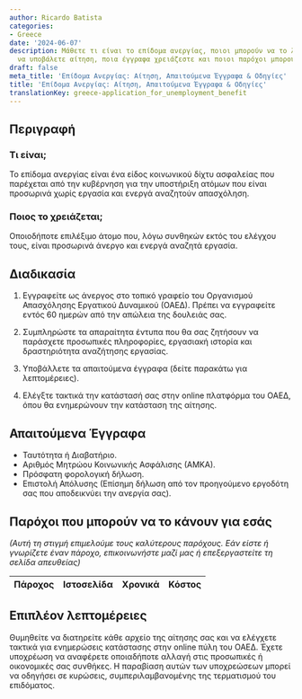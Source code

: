 ```yaml
---
author: Ricardo Batista
categories:
- Greece
date: '2024-06-07'
description: Μάθετε τι είναι το επίδομα ανεργίας, ποιοι μπορούν να το λάβουν, πώς
  να υποβάλετε αίτηση, ποια έγγραφα χρειάζεστε και ποιοι παρόχοι μπορούν να σας βοηθήσουν.
draft: false
meta_title: 'Επίδομα Ανεργίας: Αίτηση, Απαιτούμενα Έγγραφα & Οδηγίες'
title: 'Επίδομα Ανεργίας: Αίτηση, Απαιτούμενα Έγγραφα & Οδηγίες'
translationKey: greece-application_for_unemployment_benefit
---
```



## Περιγραφή
### Τι είναι;
Το επίδομα ανεργίας είναι ένα είδος κοινωνικού δίχτυ ασφαλείας που παρέχεται από την κυβέρνηση για την υποστήριξη ατόμων που είναι προσωρινά χωρίς εργασία και ενεργά αναζητούν απασχόληση.

### Ποιος το χρειάζεται;
Οποιοδήποτε επιλέξιμο άτομο που, λόγω συνθηκών εκτός του ελέγχου τους, είναι προσωρινά άνεργο και ενεργά αναζητά εργασία.

## Διαδικασία
1. Εγγραφείτε ως άνεργος στο τοπικό γραφείο του Οργανισμού Απασχόλησης Εργατικού Δυναμικού (ΟΑΕΔ). Πρέπει να εγγραφείτε εντός 60 ημερών από την απώλεια της δουλειάς σας.

2. Συμπληρώστε τα απαραίτητα έντυπα που θα σας ζητήσουν να παράσχετε προσωπικές πληροφορίες, εργασιακή ιστορία και δραστηριότητα αναζήτησης εργασίας.

3. Υποβάλλετε τα απαιτούμενα έγγραφα (δείτε παρακάτω για λεπτομέρειες).

4. Ελέγξτε τακτικά την κατάστασή σας στην online πλατφόρμα του ΟΑΕΔ, όπου θα ενημερώνουν την κατάσταση της αίτησης.

## Απαιτούμενα Έγγραφα
- Ταυτότητα ή Διαβατήριο.
- Αριθμός Μητρώου Κοινωνικής Ασφάλισης (ΑΜΚΑ).
- Πρόσφατη φορολογική δήλωση.
- Επιστολή Απόλυσης (Επίσημη δήλωση από τον προηγούμενο εργοδότη σας που αποδεικνύει την ανεργία σας).

## Παρόχοι που μπορούν να το κάνουν για εσάς

_(Αυτή τη στιγμή επιμελούμε τους καλύτερους παρόχους. Εάν είστε ή γνωρίζετε έναν πάροχο, επικοινωνήστε μαζί μας ή επεξεργαστείτε τη σελίδα απευθείας)_

| Πάροχος | Ιστοσελίδα | Χρονικά | Κόστος |
| --------------- | --------------- | :-------------: | :-------------: |

## Επιπλέον λεπτομέρειες

Θυμηθείτε να διατηρείτε κάθε αρχείο της αίτησης σας και να ελέγχετε τακτικά για ενημερώσεις κατάστασης στην online πύλη του ΟΑΕΔ. Έχετε υποχρέωση να αναφέρετε οποιαδήποτε αλλαγή στις προσωπικές ή οικονομικές σας συνθήκες. Η παραβίαση αυτών των υποχρεώσεων μπορεί να οδηγήσει σε κυρώσεις, συμπεριλαμβανομένης της τερματισμού του επιδόματος.